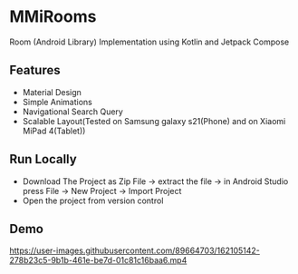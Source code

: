 # MMiRooms

Room (Android Library) Implementation using Kotlin and Jetpack Compose


## Features

- Material Design
- Simple Animations
- Navigational Search Query
- Scalable Layout(Tested on Samsung galaxy s21(Phone) and on Xiaomi MiPad 4(Tablet))


## Run Locally

- Download The Project as Zip File -> extract the file -> in Android Studio press File -> New Project -> Import Project
- Open the project from version control
    
## Demo

https://user-images.githubusercontent.com/89664703/162105142-278b23c5-9b1b-461e-be7d-01c81c16baa6.mp4

